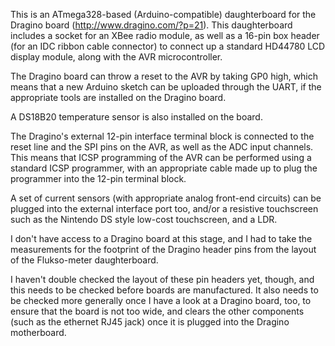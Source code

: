 
This is an ATmega328-based (Arduino-compatible) daughterboard for the
Dragino board (http://www.dragino.com/?p=21). This daughterboard includes
a socket for an XBee radio module, as well as a 16-pin box header (for an
IDC ribbon cable connector) to connect up a standard HD44780 LCD display
module, along with the AVR microcontroller.

The Dragino board can throw a reset to the AVR by taking GP0 high, which
means that a new Arduino sketch can be uploaded through the UART, if the
appropriate tools are installed on the Dragino board.

A DS18B20 temperature sensor is also installed on the board.

The Dragino's external 12-pin interface terminal block is connected to the
reset line and the SPI pins on the AVR, as well as the ADC input channels.
This means that ICSP programming of the AVR can be performed using a
standard ICSP programmer, with an appropriate cable made up to plug the
programmer into the 12-pin terminal block.

A set of current sensors (with appropriate analog front-end circuits) can
be plugged into the external interface port too, and/or a resistive
touchscreen such as the Nintendo DS style low-cost touchscreen, and a LDR.

I don't have access to a Dragino board at this stage, and I had to take the
measurements for the footprint of the Dragino header pins from the layout
of the Flukso-meter daughterboard.

I haven't double checked the layout of these pin headers yet, though, and
this needs to be checked before boards are manufactured. It also needs to be
checked more generally once I have a look at a Dragino board, too, to ensure
that the board is not too wide, and clears the other components (such as the
ethernet RJ45 jack) once it is plugged into the Dragino motherboard.





















